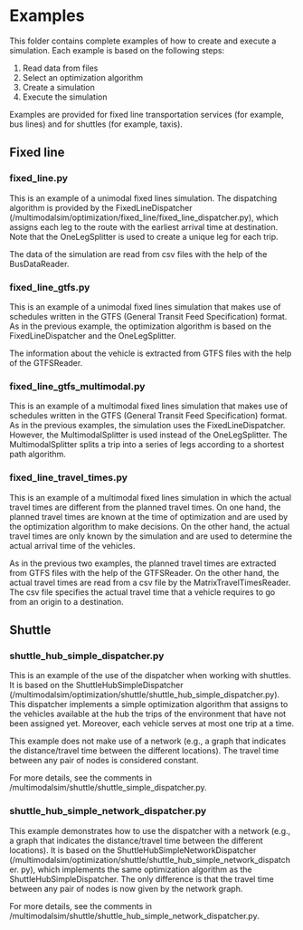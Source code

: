 # Examples

This folder contains complete examples of how to create and execute a 
simulation. Each example is based on the following steps:

1. Read data from files
2. Select an optimization algorithm
3. Create a simulation
4. Execute the simulation

Examples are provided for fixed line transportation services (for example, 
bus lines) and for shuttles (for example, taxis).

## Fixed line

### fixed_line.py

This is an example of a unimodal fixed lines simulation. The dispatching 
algorithm is provided by the FixedLineDispatcher 
(/multimodalsim/optimization/fixed_line/fixed_line_dispatcher.py), which 
assigns each leg to the route with the earliest arrival time at destination.
Note that the OneLegSplitter is used to create a unique leg for each trip.

The data of the simulation are read from csv files with the help of the 
BusDataReader.

### fixed_line_gtfs.py

This is an example of a unimodal fixed lines simulation that makes use of 
schedules written in the GTFS (General Transit Feed Specification) format. 
As in the previous example, the optimization algorithm is based on the 
FixedLineDispatcher and the OneLegSplitter.

The information about the vehicle is extracted from GTFS files with the 
help of the GTFSReader.

### fixed_line_gtfs_multimodal.py

This is an example of a multimodal fixed lines simulation that makes use of 
schedules written in the GTFS (General Transit Feed Specification) format. 
As in the previous examples, the simulation uses the FixedLineDispatcher. 
However, the MultimodalSplitter is used instead of the OneLegSplitter. The 
MultimodalSplitter splits a trip into a series of legs according to a 
shortest path algorithm.

### fixed_line_travel_times.py

This is an example of a multimodal fixed lines simulation in which the 
actual travel times are different from the planned travel times. On one 
hand, the planned travel times are known at the time of optimization and 
are used by the optimization algorithm to make decisions. On the other hand,
the actual travel times are only known by the simulation and are used to 
determine the actual arrival time of the vehicles.

As in the previous two examples, the planned travel times are extracted 
from GTFS files with the help of the GTFSReader. On the other hand, the 
actual travel times are read from a csv file by the MatrixTravelTimesReader.
The csv file specifies the actual travel time that a vehicle 
requires to go from an origin to a destination.

## Shuttle

### shuttle_hub_simple_dispatcher.py

This is an example of the use of the dispatcher when working with shuttles. 
It is based on the ShuttleHubSimpleDispatcher 
(/multimodalsim/optimization/shuttle/shuttle_hub_simple_dispatcher.py). 
This dispatcher implements a simple optimization algorithm that 
assigns to the vehicles available at the hub the trips of the environment 
that have not been assigned yet. Moreover, each vehicle serves at most one 
trip at a time. 

This example does not make use of a network (e.g., a graph that indicates 
the distance/travel time between the different locations). The travel time 
between any pair of nodes is considered constant.

For more details, see the comments in 
/multimodalsim/shuttle/shuttle_simple_dispatcher.py.

### shuttle_hub_simple_network_dispatcher.py

This example demonstrates how to use the dispatcher with a 
network (e.g., a graph that indicates the distance/travel time between the 
different locations). It is based on the ShuttleHubSimpleNetworkDispatcher 
(/multimodalsim/optimization/shuttle/shuttle_hub_simple_network_dispatcher.
py), which implements the same optimization algorithm as the 
ShuttleHubSimpleDispatcher. The only difference is that the travel 
time between any pair of nodes is now given by the network graph.

For more details, see the comments in 
/multimodalsim/shuttle/shuttle_hub_simple_network_dispatcher.py.